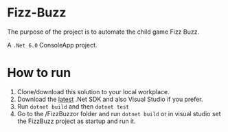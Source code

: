 # Fizz-Buzz
The purpose of the project is to automate the child game Fizz Buzz.

A `.Net 6.0` ConsoleApp project.

# How to run
1. Clone/download this solution to your local workplace.
2. Download the [latest](https://dotnet.microsoft.com/en-us/download/dotnet/6.0) .Net SDK and also Visual Studio if you prefer.
3. Run ``dotnet build`` and then ``dotnet test``
4. Go to the /FizzBuzzor folder and run ``dotnet build`` or in visual studio set the FizzBuzz project as startup and run it.
